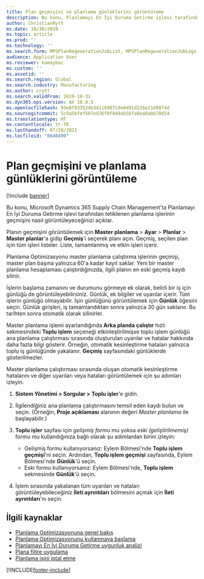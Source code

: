 ```yaml
---
title: Plan geçmişini ve planlama günlüklerini görüntüleme
description: Bu konu, Planlamayı En İyi Duruma Getirme işlevi tarafından tetiklenen planlama işlerinin geçmişini nasıl görüntüleyeceğinizi açıklar.
author: ChristianRytt
ms.date: 10/30/2019
ms.topic: article
ms.prod: ''
ms.technology: ''
ms.search.form: MPSPlanRegenerationJobList, MPSPlanRegenerationJobLogs
audience: Application User
ms.reviewer: kamaybac
ms.custom: ''
ms.assetid: ''
ms.search.region: Global
ms.search.industry: Manufacturing
ms.author: crytt
ms.search.validFrom: 2019-10-31
ms.dyn365.ops.version: AX 10.0.5
ms.openlocfilehash: 93e8f933524b34116987c9e0d91d226e21d98f4d
ms.sourcegitcommit: 5c9a5bfef507ed36f0f849ab56fa0aa8abb78d54
ms.translationtype: HT
ms.contentlocale: tr-TR
ms.lasthandoff: 07/20/2021
ms.locfileid: "6646499"
---
```

# <a name="view-plan-history-and-planning-logs"></a>Plan geçmişini ve planlama günlüklerini görüntüleme

[!include [banner](../../includes/banner.md)]

Bu konu, Microsoft Dynamics 365 Supply Chain Management'ta Planlamayı En İyi Duruma Getirme işlevi tarafından tetiklenen planlama işlerinin geçmişini nasıl görüntüleyeceğinizi açıklar.

Planın geçmişini görüntülemek için **Master planlama** \> **Ayar** \> **Planlar** \> **Master planlar**'a gidip **Geçmiş**'i seçerek planı açın. Geçmiş, seçilen plan için tüm işleri listeler. Liste, tamamlanmış ve etkin işleri içerir.

Planlama Optimizasyonu master planlama çalıştırma işlerinin geçmişi, master plan başına yalnızca 60'a kadar kayıt saklar. Yeni bir master planlama hesaplaması çalıştırdığınızda, ilgili planın en eski geçmiş kaydı silinir.

İşlerin başlama zamanını ve durumunu görmeye ek olarak, belirli bir iş için günlüğü de görüntüleyebilirsiniz. Günlük, ek bilgiler ve uyarılar içerir. Tüm işlerin günlüğü olmayabilir. İşin günlüğünü görüntülemek için **Günlük** öğesini seçin. Günlük girişleri, iş tamamlandıktan sonra yalnızca 30 gün saklanır. Bu tarihten sonra otomatik olarak silinirler.

Master planlama işlemi ayarlandığında **Arka planda çalıştır** hızlı sekmesindeki **Toplu işlem** seçeneği etkinleştirilmişse toplu işlem günlüğü ana planlama çalıştırması sırasında oluşturulan uyarılar ve hatalar hakkında daha fazla bilgi gösterir. Örneğin, otomatik kesinleştirme hataları yalnızca toplu iş günlüğünde yakalanır. **Geçmiş** sayfasındaki günlüklerde gösterilmezler.

Master planlama çalıştırması sırasında oluşan otomatik kesinleştirme hatalarını ve diğer uyarıları veya hataları görüntülemek için şu adımları izleyin.

1. **Sistem Yönetimi \> Sorgular \> Toplu işler**'e gidin.
1. İlgilendiğiniz ana planlama çalıştırmasını temsil eden kaydı bulun ve seçin. (Örneğin, **Proje açıklaması** alanının değeri *Master planlama* ile başlayabilir.)
1. **Toplu işler** sayfası için *gelişmiş formu* mu yoksa *eski (geliştirilmemiş)* formu mu kullandığınıza bağlı olarak şu adımlardan birini izleyin:

    - Gelişmiş formu kullanıyorsanız: Eylem Bölmesi'nde **Toplu işlem geçmişi**'ni seçin. Ardından, **Toplu işlem geçmişi** sayfasında, Eylem Bölmesi'nde **Günlük**'ü seçin.
    - Eski formu kullanıyorsanız: Eylem Bölmesi'nde, **Toplu işlem** sekmesinde **Günlük**'ü seçin.

1. İşlem sırasında yakalanan tüm uyarıları ve hataları görüntüleyebileceğiniz **İleti ayrıntıları** bölmesini açmak için **İleti ayrıntıları**'nı seçin.

## <a name="related-resources"></a>İlgili kaynaklar

- [Planlama Optimizasyonuna genel bakış](planning-optimization-overview.md)
- [Planlama Optimizasyonunu kullanmaya başlama](get-started.md)
- [Planlamayı En İyi Duruma Getirme uygunluk analizi](planning-optimization-fit-analysis.md)
- [Plana filtre uygulama](plan-filters.md)
- [Planlama işini iptal etme](cancel-planning-job.md)


[!INCLUDE[footer-include](../../../includes/footer-banner.md)]
